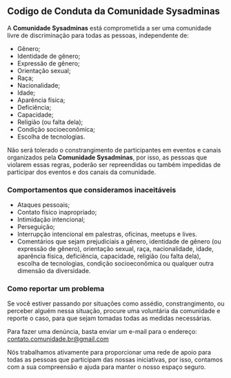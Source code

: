 ## Codigo de Conduta da Comunidade Sysadminas 

A **Comunidade Sysadminas** está comprometida a ser uma comunidade livre de discriminação para todas as pessoas, independente de:

* Gênero;
* Identidade de gênero;
* Expressão de gênero;
* Orientação sexual;
* Raça;
* Nacionalidade;
* Idade;
* Aparência física;
* Deficiência;
* Capacidade;
* Religião (ou falta dela);
* Condição socioeconômica;
* Escolha de tecnologias.

Não será tolerado o constrangimento de participantes em eventos e canais organizados pela **Comunidade Sysadminas**, por isso, as pessoas que violarem essas regras, poderão ser repreendidas ou também impedidas de participar dos eventos e dos canais da comunidade. 

### Comportamentos que consideramos inaceitáveis

* Ataques pessoais;
* Contato físico inapropriado; 
* Intimidação intencional; 
* Perseguição;
* Interrupção intencional em palestras, oficinas, meetups e lives.
* Comentários que sejam prejudiciais a gênero, identidade de gênero (ou expressão de gênero), orientação sexual, raça, nacionalidade, idade, aparência física, deficiência, capacidade, religião (ou falta dela), escolha de tecnologias, condição socioeconômica ou qualquer outra dimensão da diversidade.

### Como reportar um problema

Se você estiver passando por situações como assédio, constrangimento, ou perceber alguém nessa situação, procure uma voluntária da comunidade e reporte o caso, para que sejam tomadas todas as medidas necessárias.

Para fazer uma denúncia, basta enviar um e-mail para o endereço: contato.comunidade.br@gmail.com 

Nós trabalhamos ativamente para proporcionar uma rede de apoio para todas as pessoas que participam das nossas iniciativas, por isso, contamos com a sua compreensão e ajuda para manter o nosso espaço seguro.
